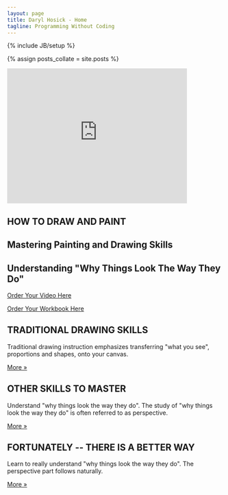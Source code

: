 ```yaml
---
layout: page
title: Daryl Hosick - Home
tagline: Programming Without Coding
---
```

{% include JB/setup %}

{% assign posts_collate = site.posts %}

<div class="featurette cursor-pointer">
<!--   <a class="cursor-pointer" onclick="$('#image-to-show').attr('src','../assets/img/darylhosickMockup1644x1161.png');$('#image-popup').modal({ keyboard: true, show: true, backdrop: true});">
    <img class="featurette-image pull-right popup-image img-polaroid" src="../assets/img/darylhosickMockup524x370.png"></img> 
  </a> -->
  
<!-- <iframe class="featurette-video pull-right" src="http://youtu.be/j_takJnpBls" width="640" height="360" frameborder="0" webkitAllowFullScreen = "webkitAllowFullScreen" mozallowfullscreen = "mozallowfullscreen" allowFullScreen = "allowFullScreen"> </iframe> -->

<iframe class="featurette-video pull-right" width="420" height="315" src="http://www.youtube.com/embed/j_takJnpBls"
        frameborder="0" allowfullscreen="allowfullscreen">  </iframe>

  <h2 class="featurette-heading">HOW TO DRAW AND PAINT</h2>
  <h2 class="featurette-heading muted">Mastering Painting and Drawing Skills</h2>
  <h2 class="featurette-heading muted">Understanding "Why Things Look The Way They Do"</h2>
</div>

<div class="signup-divider pagination-centered">
  <p><a class="btn btn-large btn-primary" target="_blank" href="https://www.createspace.com/362592">Order Your Video Here</a></p>
  <p><a class="btn btn-large btn-primary" target="_blank" href="https://www.createspace.com/4166234">Order Your Workbook Here</a></p>
</div>

<div class="container">
  <!-- Example row of columns -->
  <div class="row">
    <div class="span4">
      <h2>TRADITIONAL DRAWING SKILLS</h2>
      <p>Traditional drawing instruction emphasizes transferring "what you see", proportions and shapes, onto your canvas.</p>
      <p><a class="btn" href="/traditional.html">More &raquo;</a></p>
    </div>
    <div class="span4">
      <h2>OTHER SKILLS TO MASTER</h2>
      <p>Understand "why things look the way they do". The study of "why things look the way they do" is often referred to as perspective.</p>
      <p><a class="btn" href="/otherskills.html">More &raquo;</a></p>
   </div>
    <div class="span4">
      <h2>FORTUNATELY -- THERE IS A BETTER WAY</h2>
      <p>Learn to really understand "why things look the way they do". The perspective part follows naturally.</p>
      <p><a class="btn" href="/betterway.html">More &raquo;</a></p>
    </div>
  </div>
</div>
